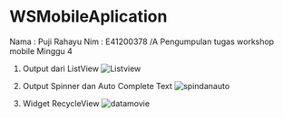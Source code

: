 # WSMobileAplication
Nama : Puji Rahayu
Nim : E41200378 /A
Pengumpulan tugas workshop mobile Minggu 4
1. Output dari ListView
![Listview](https://user-images.githubusercontent.com/74763414/136143867-6aa9fb9a-a2d3-4bf6-9ae3-e9aefdcf173d.PNG)

2. Output Spinner dan Auto Complete Text
![spindanauto](https://user-images.githubusercontent.com/74763414/136144041-b521b71f-9c9f-44f2-a6ed-793eb4b48d91.PNG)

3. Widget RecycleView
![datamovie](https://user-images.githubusercontent.com/74763414/136144071-4a40f5ae-65da-4c4f-8414-41739a6791b7.PNG)
